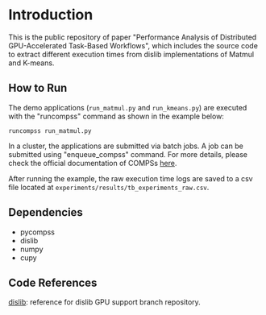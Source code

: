 # Introduction
This is the public repository of paper "Performance Analysis of Distributed GPU-Accelerated Task-Based Workflows", which includes the source code to extract different execution times from dislib implementations of Matmul and K-means.

## How to Run
The demo applications (```run_matmul.py``` and ```run_kmeans.py```) are executed with the "runcompss" command as shown in the example below:
```
runcompss run_matmul.py
```
In a cluster, the applications are submitted via batch jobs. A job can be submitted using "enqueue_compss" command. For more details, please check the official documentation of COMPSs [here](https://compss-doc.readthedocs.io/en/stable/index.html).

After running the example, the raw execution time logs are saved to a csv file located at ```experiments/results/tb_experiments_raw.csv```.

## Dependencies
- pycompss
- dislib
- numpy
- cupy

## Code References
[dislib](https://github.com/bsc-wdc/dislib/tree/gpu-support): reference for dislib GPU support branch repository.
